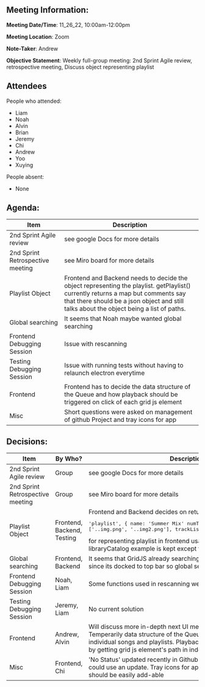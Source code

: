 ## Meeting Information:

__Meeting Date/Time__: 11_26_22, 10:00am-12:00pm

__Meeting Location__: Zoom

__Note-Taker__: Andrew 

__Objective Statement__: Weekly full-group meeting: 2nd Sprint Agile review, retrospective meeting,
Discuss object representing playlist

## Attendees
People who attended:
- Liam
- Noah
- Alvin
- Brian
- Jeremy
- Chi
- Andrew
- Yoo
- Xuying

People absent:
- None

## Agenda:
| Item | Description |
| ----- | ---------------- |
| 2nd Sprint Agile review | see google Docs for more details |
| 2nd Sprint Retrospective meeting | see Miro board for more details |
| Playlist Object | Frontend and Backend needs to decide the object representing the playlist. getPlaylist() currently returns a map but comments say that there should be a json object and still talks about the object being a list of paths. |
| Global searching | It seems that Noah maybe wanted global searching |
| Frontend Debugging Session | Issue with rescanning |
| Testing Debugging Session | Issue with running tests without having to relaunch electron everytime |
| Frontend | Frontend has to decide the data structure of the Queue and how playback should be triggered on click of each grid js element |
| Misc | Short questions were asked on management of github Project and tray icons for app|


## Decisions:
| Item | By Who? | Description |
| ----- | ---- | ---------------- |
| 2nd Sprint Agile review | Group | see google Docs for more details |
| 2nd Sprint Retrospective meeting | Group | see Miro board for more details |
| Playlist Object | Frontend, Backend, Testing | Frontend and Backend decides on returning Map with the structure: <pre>'playlist', { name: 'Summer Mix' numTracks: 32, artworks: ['..img.png', '..img2.png'], trackList: [{track1},{track2},...] }) </pre> for representing playlist in frontend usage. All existing keys in libraryCatalog example is kept except for `playlists`. |
| Global searching | Frontend, Backend | It seems that GridJS already searching from anywhere in the app since its docked to top bar so global searching is redundant |
| Frontend Debugging Session | Noah, Liam | Some functions used in rescanning were removed |
| Testing Debugging Session | Jeremy, Liam | No current solution |
| Frontend | Andrew, Alvin | Will discuss more in-depth next UI meeting (Tue. 11/26). Temperarily data structure of the Queue is just array holding individual songs and playlists. Playback could be triggered on click by getting grid js element's path in index 11 |
| Misc | Frontend, Chi | 'No Status' updated recently in Github Project, the other categories could use an update. Tray icons for app rquested by Chi but this should be easily add-able |


